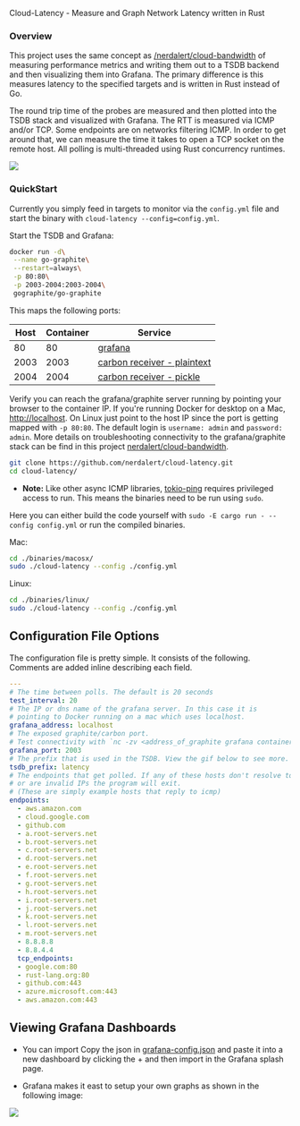 Cloud-Latency - Measure and Graph Network Latency written in Rust

### Overview

This project uses the same concept as [/nerdalert/cloud-bandwidth](https://github.com/nerdalert/cloud-bandwidth) of measuring performance metrics and writing them out to a TSDB backend and then visualizing them into Grafana. The primary difference is this measures latency to the specified targets and is written in Rust instead of Go.

The round trip time of the probes are measured and then plotted into the TSDB stack and visualized with Grafana. The RTT is measured via ICMP and/or TCP. Some endpoints are on networks filtering ICMP. In order to get around that, we can measure the time it takes to open a TCP socket on the remote host. All polling is multi-threaded using Rust concurrency runtimes.

![](http://networkstatic.net/wp-content/uploads/2019/12/Cloud-Latency-sm.png)

### QuickStart 

Currently you simply feed in targets to monitor via the `config.yml` file and start the binary with `cloud-latency --config=config.yml`.

Start the TSDB and Grafana:

```sh
docker run -d\
 --name go-graphite\
 --restart=always\
 -p 80:80\
 -p 2003-2004:2003-2004\
 gographite/go-graphite
```

This maps the following ports:

Host | Container | Service
---- | --------- | -------------------------------------------------------------------------------------------------------------------
  80 |        80 | [grafana](http://docs.grafana.org/)
2003 |      2003 | [carbon receiver - plaintext](http://graphite.readthedocs.io/en/latest/feeding-carbon.html#the-plaintext-protocol)
2004 |      2004 | [carbon receiver - pickle](http://graphite.readthedocs.io/en/latest/feeding-carbon.html#the-pickle-protocol)

Verify you can reach the grafana/graphite server running by pointing your browser to the container IP. If you're running Docker for desktop on a Mac, [http://localhost](http://localhost). On Linux just point to the host IP since the port is getting mapped with `-p 80:80`. The default login is `username: admin` and `password: admin`. More details on troubleshooting connectivity to the grafana/graphite stack can be find in this project [nerdalert/cloud-bandwidth](https://github.com/nerdalert/cloud-bandwidth#quickstart-demo).

```sh
git clone https://github.com/nerdalert/cloud-latency.git
cd cloud-latency/
```
- **Note:** Like other async ICMP libraries, [tokio-ping](https://github.com/knsd/tokio-ping/) requires privileged access to run. This means the binaries need to be run using `sudo`.

Here you can either build the code yourself with `sudo -E cargo run - --config config.yml` or run the compiled binaries.

Mac:
```sh
cd ./binaries/macosx/
sudo ./cloud-latency --config ./config.yml
```

Linux:
```sh
cd ./binaries/linux/
sudo ./cloud-latency --config ./config.yml
```

## Configuration File Options

The configuration file is pretty simple. It consists of the following. Comments are added inline describing each field.

```yaml
---
# The time between polls. The default is 20 seconds
test_interval: 20
# The IP or dns name of the grafana server. In this case it is 
# pointing to Docker running on a mac which uses localhost.
grafana_address: localhost
# The exposed graphite/carbon port.
# Test connectivity with `nc -zv <address_of_graphite grafana container> 2003`
grafana_port: 2003
# The prefix that is used in the TSDB. View the gif below to see more.
tsdb_prefix: latency
# The endpoints that get polled. If any of these hosts don't resolve to IPs
# or are invalid IPs the program will exit. 
# (These are simply example hosts that reply to icmp)
endpoints:
  - aws.amazon.com
  - cloud.google.com
  - github.com
  - a.root-servers.net
  - b.root-servers.net
  - c.root-servers.net
  - d.root-servers.net
  - e.root-servers.net
  - f.root-servers.net
  - g.root-servers.net
  - h.root-servers.net
  - i.root-servers.net
  - j.root-servers.net
  - k.root-servers.net
  - l.root-servers.net
  - m.root-servers.net
  - 8.8.8.8
  - 8.8.4.4
  tcp_endpoints:
  - google.com:80
  - rust-lang.org:80
  - github.com:443
  - azure.microsoft.com:443
  - aws.amazon.com:443
```

## Viewing Grafana Dashboards

- You can import Copy the json in [grafana-config.json](./grafana-config.json) and paste it into a new dashboard by clicking the + and then import in the Grafana splash page.

- Grafana makes it east to setup your own graphs as shown in the following image:

![](http://networkstatic.net/wp-content/uploads/2019/12/cloud-latency.gif)



